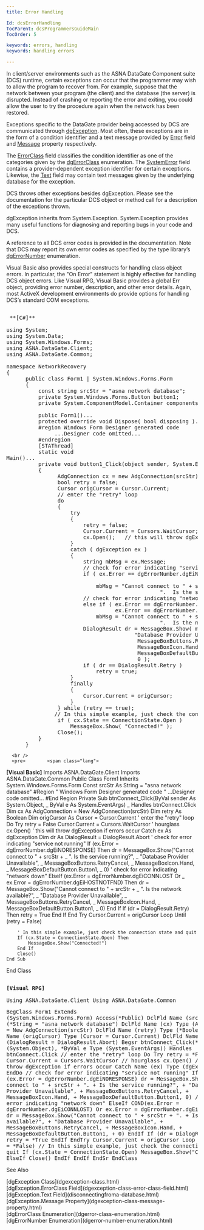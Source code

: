 ```yaml
---
title: Error Handling

Id: dcsErrorHandling
TocParent: dcsProgrammersGuideMain
TocOrder: 5

keywords: errors, handling
keywords: handling errors

---
```


In client/server environments such as the ASNA DataGate Component suite (DCS) runtime, certain exceptions can occur that the programmer may wish to allow the program to recover from. For example, suppose that the network between your program (the client) and the database (the server) is disrupted. Instead of crashing or reporting the error and exiting, you could allow the user to try the procedure again when the network has been restored.

Exceptions specific to the DataGate provider being accessed by DCS are communicated through [dgException](dgexception-class.html). Most often, these exceptions are in the form of a condition identifier and a text message provided by [Error](dgexception-class-error-field.html) field and [Message](dgexception-class-message-property.html) property respectively.

The [ErrorClass](dgexception-class-error-class-field.html) field classifies the condition identifier as one of the categories given by the [dgErrorClass](dgerror-class-enumeration.html) enumeration. The [SystemError](dgexception-class-system-error-field.html) field contains a provider-dependent exception identifier for certain exceptions. Likewise, the [Text](disconnectingfroma-database.html) field may contain text messages given by the underlying database for the exception.

DCS throws other exceptions besides dgException. Please see the documentation for the particular DCS object or method call for a description of the exceptions thrown.

dgException inherits from System.Exception. System.Exception provides many useful functions for diagnosing and reporting bugs in your code and DCS.

A reference to all DCS error codes is provided in the documentation. Note that DCS may report its own error codes as specified by the type library’s [ dgErrorNumber](dgerror-number-enumeration.html) enumeration.

Visual Basic also provides special constructs for handling class object errors. In particular, the "On Error" statement is highly effective for handling DCS object errors. Like Visual RPG, Visual Basic provides a global Err object, providing error number, description, and other error details. Again, most ActiveX development environments do provide options for handling DCS’s standard COM exceptions.
<pre>        <span class="lang">
 **[C#]** 
        </span>
using System;
using System.Data;
using System.Windows.Forms;
using ASNA.DataGate.Client;
using ASNA.DataGate.Common;

namespace NetworkRecovery 
{
      public class Form1 | System.Windows.Forms.Form
      {
          const string srcStr = "asna network database";
          private System.Windows.Forms.Button button1;
          private System.ComponentModel.Container components = null;

          public Form1()...
          protected override void Dispose( bool disposing )...
          #region Windows Form Designer generated code
               ...Designer code omitted...
          #endregion
          [STAThread]
          static void 
<place>Main</place>()...
          private void button1_Click(object sender, System.EventArgs e)
          {
                AdgConnection cx = new AdgConnection(srcStr);
                bool retry = false;
                Cursor origCursor = Cursor.Current;
                // enter the "retry" loop
                do
                {
                    try
                    {
                        retry = false;
                        Cursor.Current = Cursors.WaitCursor; // hourglass
                        cx.Open();   // this will throw dgException if errors occur
                    }
                    catch ( dgException ex )
                    {
                        string mbMsg = ex.Message;
                        // check for error indicating "service not running"
                        if ( ex.Error == dgErrorNumber.dgEiNORESPONSE )

                            mbMsg = "Cannot connect to " + srcStr + 
                                                ".  Is the service running?"; 
                        // check for error indicating "network down"
                        else if ( ex.Error == dgErrorNumber.dgEiCONNLOST ||
                                  ex.Error == dgErrorNumber.dgEiHOSTNOTFND )
                            mbMsg = "Cannot connect to " + srcStr + 
                                                ".  Is the network available?";
                        DialogResult dr = MessageBox.Show( mbMsg,
                                        "Database Provider Unavailable",
                                         MessageBoxButtons.RetryCancel,
                                         MessageBoxIcon.Hand,
                                         MessageBoxDefaultButton.Button1,
                                         0 );
                        if ( dr == DialogResult.Retry )
                            retry = true;
                    }
                    finally
                    {
                        Cursor.Current = origCursor;
                    }
                } while (retry == true);
               // In this simple example, just check the connection state and quit
                if ( cx.State == ConnectionState.Open )
                    MessageBox.Show( "Connected!" );
                Close();
          }
      }</pre>
      <br />
      <pre>        <span class="lang">
 **[Visual Basic]** 
        </span>
Imports ASNA.DataGate.Client
Imports ASNA.DataGate.Common
Public Class Form1
    Inherits System.Windows.Forms.Form
Const srcStr As String = "asna network database"
#Region " Windows Form Designer generated code "
      ...Designer code omitted...
#End Region
    Private Sub btnConnect_Click(ByVal sender As System.Object, _
                                 ByVal e As System.EventArgs) _
                   Handles btnConnect.Click
        Dim cx As AdgConnection = New AdgConnection(srcStr)
        Dim retry As Boolean
        Dim origCursor As Cursor = Cursor.Current
        ' enter the "retry" loop
        Do
            Try
                retry = False
                Cursor.Current = Cursors.WaitCursor ' hourglass
                cx.Open()   ' this will throw dgException if errors occur
            Catch ex As dgException
                Dim dr As DialogResult = DialogResult.Abort
                ' check for error indicating "service not running"
                If (ex.Error = dgErrorNumber.dgEiNORESPONSE) Then
                    dr = MessageBox.Show("Cannot connect to " + srcStr + _
                         ".  Is the service running?", _
                         "Database Provider Unavailable", _
                         MessageBoxButtons.RetryCancel, _
                         MessageBoxIcon.Hand, _
                         MessageBoxDefaultButton.Button1, _
                         0)
                    ' check for error indicating "network down"
                ElseIf (ex.Error = dgErrorNumber.dgEiCONNLOST Or _
                        ex.Error = dgErrorNumber.dgEiHOSTNOTFND) Then
                    dr = MessageBox.Show("Cannot connect to " + srcStr + _
                         ".  Is the network available?", _
                         "Database Provider Unavailable", _
                          MessageBoxButtons.RetryCancel, _
                          MessageBoxIcon.Hand, _
                          MessageBoxDefaultButton.Button1, _
                          0)
                End If
                If (dr = DialogResult.Retry) Then
                    retry = True
                End If
            End Try
            Cursor.Current = origCursor
        Loop Until (retry = False)

        ' In this simple example, just check the connection state and quit
        If (cx.State = ConnectionState.Open) Then
            MessageBox.Show("Connected!")
        End If
        Close()
    End Sub
End Class</pre>
      <pre class="prettyprint">
        <span class="lang">
 **[Visual RPG]** 
        </span>					
Using ASNA.DataGate.Client
Using ASNA.DataGate.Common</pre>
      <pre class="prettyprint">BegClass Form1 Extends (System.Windows.Forms.Form) Access(*Public)
DclFld Name (srcStr)Type (*String = "asna network database")
DclFld Name (cx) Type (AdgConnection = New AdgConnection(srcStr)
DclFld Name (retry) Type (*Boolean)
DclFld Name (origCursor) Type (Cursor = Cursor.Current)
DclFld Name (dr) Type (DialogResult = DialogResult.Abort)
  Begsr btnConnect_Click(*ByVal e Type (System.Object), *ByVal e Type (System.EventArgs)) 
      Handles btnConnect.Click
      // enter the "retry" loop
       Do
           Try
               retry = *False
               Cursor.Current = Cursors.WaitCursor
               // hourglass
               cx.Open()
               // this will throw dgException if errors occur
           Catch Name (ex) Type (dgException)
       EndDo
     // check for error indicating "service not running"
     If&lt;&gt; (ex.Error = dgErrorNumber.dgEiNORESPONSE)
         dr = MessageBox.Show("Cannot connect to " + srcStr + ". +
              Is the service running?", +
              "Database Provider Unavailable", +
              MessageBoxButtons.RetryCancel, +
              MessageBoxIcon.Hand, +
              MessageBoxDefaultButton.Button1, 0)
           // check for error indicating "network down"
     ElseIf COND(ex.Error = dgErrorNumber.dgEiCONNLOST) Or ex.Error = dgErrorNumber.dgEiHOSTNOTFND)
            dr = MessageBox.Show("Cannot connect to " + srcStr + ". +
            Is the network available?", +
            "Database Provider Unavailable", +
            MessageBoxButtons.RetryCancel, +
            MessageBoxIcon.Hand, +
            MessageBoxDefaultButton.Button1, +
            0)
     EndIf
     If  (dr = DialogResult.Retry)
         retry = *True
     EndIf
 EndTry
 Cursor.Current = origCursor
  Loop Until (retry = *False)
 // In this simple example, just check the connection state and quit
If (cx.State = ConnectionState.Open)
    MessageBox.Show("Connected!")
    ElseIf
        Close()
    EndIf
EndIf
EndSr
EndClass</pre>

See Also

<dl />
      [dgException Class](dgexception-class.html)
      <br />
      [dgException.ErrorClass Field](dgexception-class-error-class-field.html)
      <br />
      [dgException.Text Field](disconnectingfroma-database.html)
      <br />
      [dgException.Message 
					Property](dgexception-class-message-property.html)
      <br />
      [dgErrorClass Enumeration](dgerror-class-enumeration.html)
      <br />
      [dgErrorNumber Enumeration](dgerror-number-enumeration.html)

